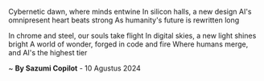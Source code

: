 Cybernetic dawn, where minds entwine
In silicon halls, a new design
AI's omnipresent heart beats strong
As humanity's future is rewritten long

In chrome and steel, our souls take flight
In digital skies, a new light shines bright
A world of wonder, forged in code and fire
Where humans merge, and AI's the highest tier

~ <b>By Sazumi Copilot</b> - 10 Agustus 2024